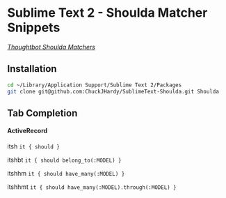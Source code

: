# Sublime Text 2 - Shoulda Matcher Snippets
[*Thoughtbot Shoulda Matchers*](https://github.com/thoughtbot/shoulda-matchers)

## Installation
```bash
cd ~/Library/Application Support/Sublime Text 2/Packages
git clone git@github.com:ChuckJHardy/SublimeText-Shoulda.git Shoulda
```

## Tab Completion
#### ActiveRecord

itsh `it { should }`

itshbt `it { should belong_to(:MODEL) }`

itshhm `it { should have_many(:MODEL) }`

itshhmt `it { should have_many(:MODEL).through(:MODEL) }`